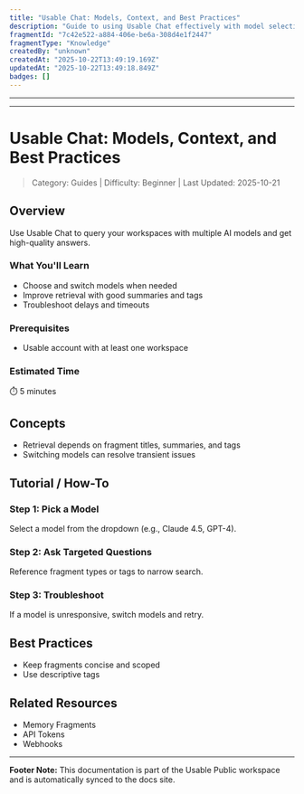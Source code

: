```yaml
---
title: "Usable Chat: Models, Context, and Best Practices"
description: "Guide to using Usable Chat effectively with model selection, context management, and troubleshooting."
fragmentId: "7c42e522-a884-406e-be6a-308d4e1f2447"
fragmentType: "Knowledge"
createdBy: "unknown"
createdAt: "2025-10-22T13:49:19.169Z"
updatedAt: "2025-10-22T13:49:18.849Z"
badges: []
---
```


---

---

# Usable Chat: Models, Context, and Best Practices

> Category: Guides | Difficulty: Beginner | Last Updated: 2025-10-21

## Overview

Use Usable Chat to query your workspaces with multiple AI models and get
high-quality answers.

### What You'll Learn

- Choose and switch models when needed
- Improve retrieval with good summaries and tags
- Troubleshoot delays and timeouts

### Prerequisites

- Usable account with at least one workspace

### Estimated Time

⏱️ 5 minutes

## Concepts

- Retrieval depends on fragment titles, summaries, and tags
- Switching models can resolve transient issues

## Tutorial / How-To

### Step 1: Pick a Model

Select a model from the dropdown (e.g., Claude 4.5, GPT-4).

### Step 2: Ask Targeted Questions

Reference fragment types or tags to narrow search.

### Step 3: Troubleshoot

If a model is unresponsive, switch models and retry.

## Best Practices

- Keep fragments concise and scoped
- Use descriptive tags

## Related Resources

- Memory Fragments
- API Tokens
- Webhooks

---

**Footer Note:** This documentation is part of the Usable Public workspace and
is automatically synced to the docs site.
